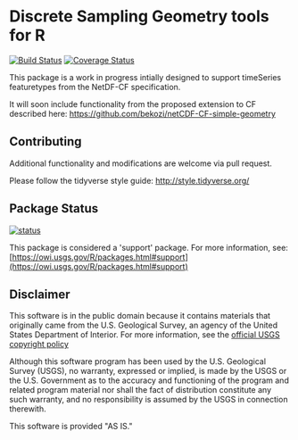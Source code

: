 Discrete Sampling Geometry tools for R
===
[![Build Status](https://travis-ci.org/USGS-R/netcdf.dsg.svg)](https://travis-ci.org/USGS-R/netcdf.dsg) [![Coverage Status](https://coveralls.io/repos/github/USGS-R/netcdf.dsg/badge.svg?branch=master)](https://coveralls.io/github/USGS-R/netcdf.dsg?branch=master)

This package is a work in progress intially designed to support timeSeries featuretypes from the NetDF-CF specification.

It will soon include functionality from the proposed extension to CF described here: https://github.com/bekozi/netCDF-CF-simple-geometry

## Contributing

Additional functionality and modifications are welcome via pull request.

Please follow the tidyverse style guide: http://style.tidyverse.org/

## Package Status

[![status](https://img.shields.io/badge/USGS-Support-yellow.svg)](https://owi.usgs.gov/R/packages.html#support)

This package is considered a 'support' package. For more information, see:
[https://owi.usgs.gov/R/packages.html#support](https://owi.usgs.gov/R/packages.html#support)

## Disclaimer
This software is in the public domain because it contains materials that originally came from the U.S. Geological Survey, an agency of the United States Department of Interior. For more information, see the [official USGS copyright policy](http://www.usgs.gov/visual-id/credit_usgs.html#copyright/ "official USGS copyright policy")

Although this software program has been used by the U.S. Geological Survey (USGS), no warranty, expressed or implied, is made by the USGS or the U.S. Government as to the accuracy and functioning of the program and related program material nor shall the fact of distribution constitute any such warranty, and no responsibility is assumed by the USGS in connection therewith.

This software is provided "AS IS."
